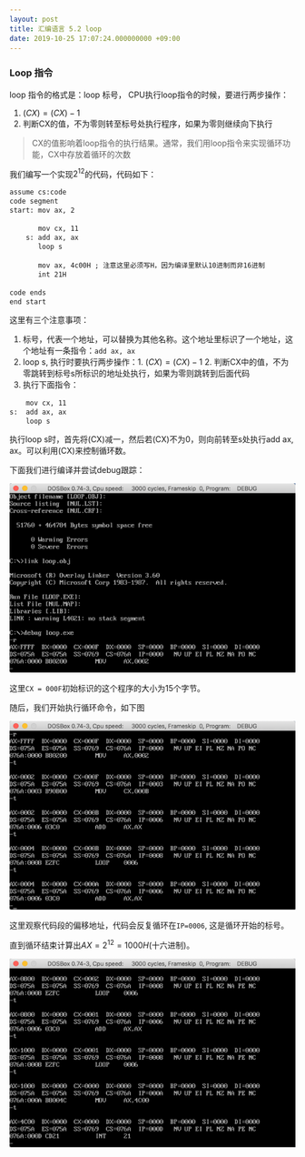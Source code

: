 ```yaml
---
layout: post
title: 汇编语言 5.2 loop
date: 2019-10-25 17:07:24.000000000 +09:00
---
```


### Loop 指令

loop 指令的格式是：loop 标号， CPU执行loop指令的时候，要进行两步操作：

1. $(CX) = (CX) - 1$
2. 判断CX的值，不为零则转至标号处执行程序，如果为零则继续向下执行

> CX的值影响着loop指令的执行结果。通常，我们用loop指令来实现循环功能，CX中存放着循环的次数

我们编写一个实现$2^12$的代码，代码如下：

```x86asm
assume cs:code
code segment
start: mov ax, 2

       mov cx, 11
    s: add ax, ax
       loop s

       mov ax, 4c00H ; 注意这里必须写H，因为编译里默认10进制而非16进制
       int 21H

code ends
end start
```
这里有三个注意事项：

1. 标号，代表一个地址，可以替换为其他名称。这个地址里标识了一个地址，这个地址有一条指令：```add ax, ax```
2. loop s, 执行时要执行两步操作：1. $(CX) = (CX) - 1$ 2. 判断CX中的值，不为零跳转到标号s所标识的地址处执行，如果为零则跳转到后面代码
3. 执行下面指令：
```x86asm
    mov cx, 11
s:  add ax, ax
    loop s
```
执行loop s时，首先将(CX)减一，然后若(CX)不为0，则向前转至s处执行add ax, ax。可以利用(CX)来控制循环数。

下面我们进行编译并尝试debug跟踪：

![figure1](/assets/201910/2019-10-25_17-36-19.png)

这里```CX = 000F```初始标识的这个程序的大小为15个字节。

随后，我们开始执行循环命令，如下图

![figure2](/assets/201910/2019-10-25_17-53-04.png)

这里观察代码段的偏移地址，代码会反复循环在```IP=0006```, 这是循环开始的标号。

直到循环结束计算出$AX=2^12=1000H$(十六进制)。

![figure3](/assets/201910/2019-10-25_17-58-08.png)
